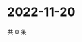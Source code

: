 # 2022-11-20

共 0 条

<!-- BEGIN WEIBO -->
<!-- 最后更新时间 Sun Nov 20 2022 13:00:52 GMT+0800 (China Standard Time) -->

<!-- END WEIBO -->
